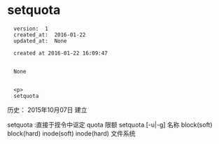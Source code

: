 
  # setquota

      version:  1
      created_at:  2016-01-22
      updated_at:  None

      created at 2016-01-22 16:09:47 


      None


      <p>
      setquota

历史：
2015年10月07日
建立




setquota :直接于挃令中讴定 quota 限额 
setquota [-u|-g] 名称 block(soft) block(hard) inode(soft) inode(hard) 文件系统
      </p>

  